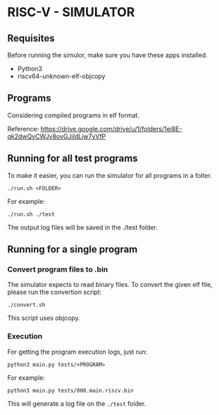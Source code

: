 # RISC-V - SIMULATOR

## Requisites

Before running the simulor, make sure you have these apps installed.

* Python3
* riscv64-unknown-elf-objcopy

## Programs

Considering compiled programs in elf format.

Reference: https://drive.google.com/drive/u/1/folders/1ei8E-qk2dwQvCWJv8ovGJiIdLjw7yVfP

## Running for all test programs

To make it easier, you can run the simulator for all programs in a folter.

```
./run.sh <FOLDER>
```

For example:

```
./run.sh ./test
```

The output log files will be saved in the ./test folder.

## Running for a single program

### Convert program files to .bin

The simulator expects to read binary files. To convert the given elf file, please run the convertion script:

```
./convert.sh
```

This script uses objcopy.

### Execution

For getting the program execution logs, just run:

```
python3 main.py tests/<PROGRAM>
```

For example:

```
python3 main.py tests/000.main.riscv.bin
```

This will generate a log file on the `./test` folder.